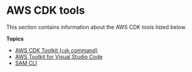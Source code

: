 # AWS CDK tools<a name="tools"></a>

This section contains information about the AWS CDK tools listed below\.

**Topics**
+ [AWS CDK Toolkit \(`cdk` command\)](cli.md)
+ [AWS Toolkit for Visual Studio Code](vscode.md)
+ [SAM CLI](sam.md)